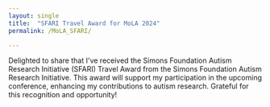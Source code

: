 ```yaml
---
layout: single
title:  "SFARI Travel Award for MoLA 2024"
permalink: /MoLA_SFARI/

---
```


Delighted to share that I've received the Simons Foundation Autism Research Initiative (SFARI) Travel Award from the Simons Foundation Autism Research Initiative. This award will support my participation in the upcoming conference, enhancing my contributions to autism research. Grateful for this recognition and opportunity!


